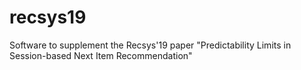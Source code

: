 # recsys19
Software to supplement the Recsys'19 paper "Predictability Limits in Session-based Next Item Recommendation"
